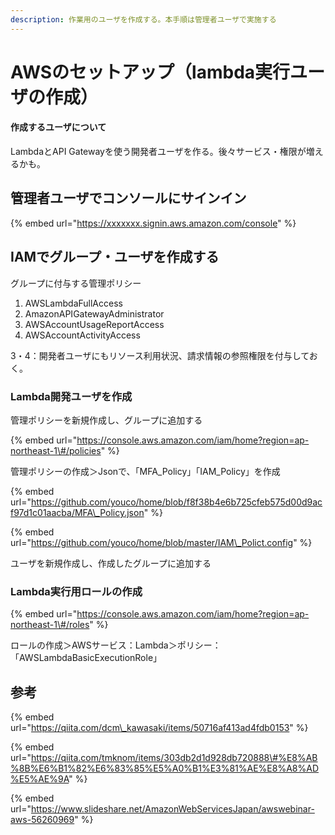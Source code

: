 ```yaml
---
description: 作業用のユーザを作成する。本手順は管理者ユーザで実施する
---
```


# AWSのセットアップ（lambda実行ユーザの作成）

#### 作成するユーザについて

LambdaとAPI Gatewayを使う開発者ユーザを作る。後々サービス・権限が増えるかも。

## 管理者ユーザでコンソールにサインイン

{% embed url="https://xxxxxxx.signin.aws.amazon.com/console" %}

## IAMでグループ・ユーザを作成する

グループに付与する管理ポリシー

1. AWSLambdaFullAccess
2. AmazonAPIGatewayAdministrator
3. AWSAccountUsageReportAccess
4. AWSAccountActivityAccess

3・4：開発者ユーザにもリソース利用状況、請求情報の参照権限を付与しておく。

### Lambda開発ユーザを作成

管理ポリシーを新規作成し、グループに追加する

{% embed url="https://console.aws.amazon.com/iam/home?region=ap-northeast-1\#/policies" %}

管理ポリシーの作成＞Jsonで、「MFA\_Policy」「IAM\_Policy」を作成

{% embed url="https://github.com/youco/home/blob/f8f38b4e6b725cfeb575d00d9acf97d1c01aacba/MFA\_Policy.json" %}

{% embed url="https://github.com/youco/home/blob/master/IAM\_Polict.config" %}

ユーザを新規作成し、作成したグループに追加する

### Lambda実行用ロールの作成

{% embed url="https://console.aws.amazon.com/iam/home?region=ap-northeast-1\#/roles" %}

ロールの作成＞AWSサービス：Lambda＞ポリシー：「AWSLambdaBasicExecutionRole」









## 参考

{% embed url="https://qiita.com/dcm\_kawasaki/items/50716af413ad4fdb0153" %}



{% embed url="https://qiita.com/tmknom/items/303db2d1d928db720888\#%E8%AB%8B%E6%B1%82%E6%83%85%E5%A0%B1%E3%81%AE%E8%A8%AD%E5%AE%9A" %}

{% embed url="https://www.slideshare.net/AmazonWebServicesJapan/awswebinar-aws-56260969" %}



